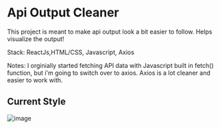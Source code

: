 # Api Output Cleaner

This project is meant to make api output look a bit easier to follow. Helps visualize the output!

Stack: ReactJs,HTML/CSS, Javascript, Axios


Notes: I orginially started fetching API data with Javascript built in fetch() function, but i'm going to switch over to axios.
Axios is a lot cleaner and easier to work with.

## Current Style
![image](https://user-images.githubusercontent.com/43580054/168493072-cf09c08e-52d0-4cbd-8d4a-5e68abca1f38.png)

